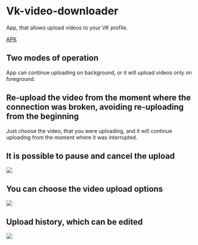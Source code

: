 # Vk-video-downloader

App, that allows upload videos to your VK profile.

[APK](https://github.com/MIXOZ/Vk-video-downloader/blob/master/app-release-unsigned.apk)

## Two modes of operation
  App can continue uploading on background, or it will upload videos only on foreground.

## Re-upload the video from the moment where the connection was broken, avoiding re-uploading from the beginning
  Just choose the video, that you were uploading, and it will continue uploading from the moment where it was interrupted.

## It is possible to pause and cancel the upload
![](https://github.com/MIXOZ/Vk-video-downloader/raw/master/images/Screenshot_1622979163.png)

## You can choose the video upload options
![](https://github.com/MIXOZ/Vk-video-downloader/raw/master/images/Screenshot_1622979064.png)

## Upload history, which can be edited
![](https://github.com/MIXOZ/Vk-video-downloader/raw/master/images/Screenshot_1622979288.png)

